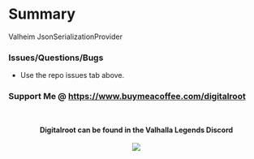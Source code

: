 # Summary
Valheim JsonSerializationProvider

### Issues/Questions/Bugs
- Use the repo issues tab above.

### Support Me @ https://www.buymeacoffee.com/digitalroot

<br />
<p align="center">
<b>Digitalroot can be found in the Valhalla Legends Discord</b><br /><br />
  <a href="https://discord.gg/SsMW3rm67u" target="_blank"><img src="https://digitalroot.net/img/vl/vl_logo_125x154.png"></a>
</p>
